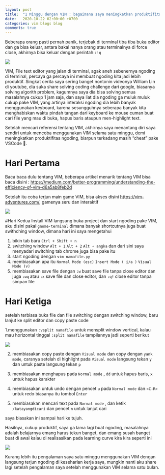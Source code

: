 ```yaml
---
layout: post
title:  "1 Minggu dengan VIM : bagaimana saya meningkatkan produktifitas ngoding dengan mengurangi penggunaan mouse"
date:   2020-10-22 02:00:00 +0700
categories: vim blogs blog
comments: true
---
```


Beberapa orang pasti pernah panik, terjebak di terminal tiba tiba buka editor dan ga bisa keluar, antara bakal nanya orang atau terminalnya di force close, akhirnya bisa keluar dengan perintah `:!q`

![](https://miro.medium.com/max/638/1*lu1ks_Ac1YyXmyeRa0Dk9A.png)

VIM, File text editor yang jalan di terminal, agak aneh sebenernya ngoding di terminal, percaya ga percaya ini membuat ngoding kita jadi lebih produktif. Singkat cerita saya sering banget nontonin videonya William Lin di youtube, dia suka share solving coding challenge dari google, biasanya solving algorith problem, kagumnya saya dia bisa solving semua masalahnya cukup 1 jam saja, dan saya liat dia ngoding ga muluk muluk cukup pake VIM, yang artinya interaksi ngoding dia lebih banyak menggunakan keyboard, karena sesungguhnya seberapa banyak kita menghabiskan waktu pindah tangan dari keyboard ke mouse cuman buat cari file yang mau di buka, hapus baris ataupun men-highlight text.

Setelah mencari referensi tentang VIM, akhirnya saya menantang diri saya sendiri untuk mencoba menggunakan VIM selama satu minggu, demi meningkatkan produktifitas ngoding, biarpun terkadang masih “cheat” pake VSCode 👀.

# Hari Pertama
Baca baca dulu tentang VIM, beberapa artikel menarik tentang VIM bisa baca disini :
https://medium.com/better-programming/understanding-the-efficiency-of-vim-d6a5ab8feb2d

Setelah itu coba terjun main game VIM, bisa akses disini https://vim-adventures.com/, gamenya seru dan interaktif

![](https://miro.medium.com/max/649/1*6m_wb_Zoa_c09fyB_gvdyA.png)

#Hari Kedua
Install VIM langsung buka project dan start ngoding pake VIM, aku disini pakai `gnome-terminal` dimana banyak shortcutnya juga buat swithching window, dimana hari ini saya mengetahui

1. bikin tab baru `Ctrl + Shift + n`
2. switching window `Alt + 1` `Alt + 2` `Alt + angka` dan dari sini saya menyadari switching tab chrome juga bisa pake itu
3. start ngoding dengan `vim namafile.py`
4. membiasakan apa itu `Normal Mode (esc)` `Insert Mode ( i/a )` `Visual Mode (v)`
5. membiasakan save file dengan `:w` buat save file tanpa close editor dan juga `:wq` atau `:x` save file dan close editor, dan `:q!` close editor tanpa simpan file

# Hari Ketiga

setelah terbiasa buka file dan file switching dengan switching window, baru lanjut ke split editor dan copy paste code

1.menggunakan `:vsplit namafile` untuk mensplit window vertical, kalau mau horizontal tinggal `:split namafile` tampilannya jadi seperti berikut

![](https://miro.medium.com/max/700/1*McZX0wNEsjKN8aa8Q2acBQ.png)

2. membiasakan copy paste dengan `Visual mode` dan copy dengan `yank mode`, caranya setelah di highlight pada `Visual mode` langsung tekan  `y` dan untuk paste langsung tekan `p`

3. membiasakan menghapus pada `Normal mode` , `dd` untuk hapus baris, `x` untuk hapus karakter

4. membiasakan untuk undo dengan pencet `u` pada `Normal mode` dan `<C-R>` untuk redo biasanya itu tombol `Enter`

5. membiasakan mencari text pada `Normal mode` , dan ketik `/katayangdicari` dan pencet `n` untuk lanjut cari

saya biasakan ini sampai hari ke tujuh.

Hasilnya, cukup produktif, saya ga lama lagi buat ngoding, masalahnya adalah belajarnya emang harus tekun banget, dan emang susah banget buat di awal kalau di realisasikan pada learning curve kira kira seperti ini

![](https://miro.medium.com/max/700/0*aq4f42lTdu3QMvPJ.jpeg)

Kurang lebih itu pengalaman saya satu minggu menggunakan VIM dengan langsung terjun ngoding di keseharian kerja saya, mungkin nanti aku share lagi setelah pengalaman saya setelah menggunakan VIM selama satu bulan.